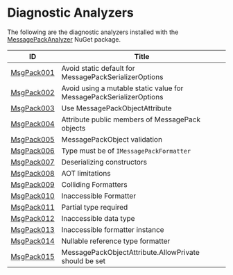 # Diagnostic Analyzers

The following are the diagnostic analyzers installed with the [MessagePackAnalyzer][1]
NuGet package.

ID | Title
---|---
[MsgPack001](MsgPack001.md) | Avoid static default for MessagePackSerializerOptions
[MsgPack002](MsgPack002.md) | Avoid using a mutable static value for MessagePackSerializerOptions
[MsgPack003](MsgPack003.md) | Use MessagePackObjectAttribute
[MsgPack004](MsgPack004.md) | Attribute public members of MessagePack objects
[MsgPack005](MsgPack005.md) | MessagePackObject validation
[MsgPack006](MsgPack006.md) | Type must be of `IMessagePackFormatter`
[MsgPack007](MsgPack007.md) | Deserializing constructors
[MsgPack008](MsgPack008.md) | AOT limitations
[MsgPack009](MsgPack009.md) | Colliding Formatters
[MsgPack010](MsgPack010.md) | Inaccessible Formatter
[MsgPack011](MsgPack011.md) | Partial type required
[MsgPack012](MsgPack012.md) | Inaccessible data type
[MsgPack013](MsgPack013.md) | Inaccessible formatter instance
[MsgPack014](MsgPack014.md) | Nullable reference type formatter
[MsgPack015](MsgPack015.md) | MessagePackObjectAttribute.AllowPrivate should be set

[1]: https://nuget.org/packages/MessagePackAnalyzer
